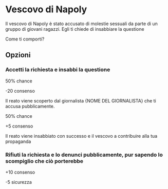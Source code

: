 # Vescovo di Napoly
Il vescovo di Napoly è stato accusato di molestie sessuali da parte di un gruppo di giovani ragazzi. Egli ti chiede di insabbiare la questione

Come ti comporti?
## Opzioni

### Accetti la richiesta e insabbi la questione
50% chance

-20 consenso

Il reato viene scoperto dal giornalista {NOME DEL GIORNALISTA} che ti accusa pubblicamente.

50% chance

+5 consenso

Il reato viene insabbiato con successo e il vescovo a contribuire alla tua propaganda
### Rifiuti la richiesta e lo denunci pubblicamente, pur sapendo lo scompiglio che ciò porterebbe
+10 consenso

-5 sicurezza
